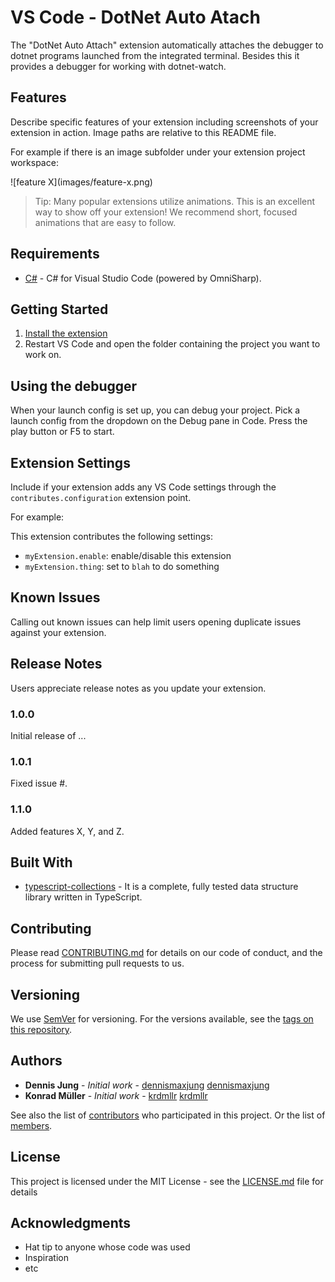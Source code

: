 # VS Code - DotNet Auto Atach

The "DotNet Auto Attach" extension automatically attaches the debugger to dotnet programs launched from the integrated terminal. Besides this it provides a debugger for working with dotnet-watch.

## Features

Describe specific features of your extension including screenshots of your extension in action. Image paths are relative to this README file.

For example if there is an image subfolder under your extension project workspace:

\!\[feature X\]\(images/feature-x.png\)

> Tip: Many popular extensions utilize animations. This is an excellent way to show off your extension! We recommend short, focused animations that are easy to follow.

## Requirements

* [C#](https://marketplace.visualstudio.com/items?itemName=ms-vscode.csharp) - C# for Visual Studio Code (powered by OmniSharp).

## Getting Started
1. [Install the extension](https://marketplace.visualstudio.com/items?itemName=dennismaxjung.dotnet-auto-attach)
2. Restart VS Code and open the folder containing the project you want to work on.

## Using the debugger

When your launch config is set up, you can debug your project. Pick a launch config from the dropdown on the Debug pane in Code. Press the play button or F5 to start.

## Extension Settings

Include if your extension adds any VS Code settings through the `contributes.configuration` extension point.

For example:

This extension contributes the following settings:

* `myExtension.enable`: enable/disable this extension
* `myExtension.thing`: set to `blah` to do something

## Known Issues

Calling out known issues can help limit users opening duplicate issues against your extension.

## Release Notes

Users appreciate release notes as you update your extension.

### 1.0.0

Initial release of ...

### 1.0.1

Fixed issue #.

### 1.1.0

Added features X, Y, and Z.

## Built With

* [typescript-collections](https://www.npmjs.com/package/typescript-collections) - It is a complete, fully tested data structure library written in TypeScript.


## Contributing

Please read [CONTRIBUTING.md](CONTRIBUTING) for details on our code of conduct, and the process for submitting pull requests to us.

## Versioning

We use [SemVer](http://semver.org/) for versioning. For the versions available, see the [tags on this repository](https://gitlab.com/dennismaxjung/vscode-dotnet-auto-attach/tags). 

## Authors

* **Dennis Jung** - *Initial work* - [dennismaxjung](https://gitlab.com/dennismaxjung) [dennismaxjung](https://github.com/dennismaxjung)
* **Konrad Müller** - *Initial work* - [krdmllr](https://gitlab.com/krdmllr) [krdmllr](https://github.com/krdmllr)

See also the list of [contributors](https://gitlab.com/dennismaxjung/vscode-dotnet-auto-attach/graphs/master) who participated in this project.
Or the list of [members](https://gitlab.com/dennismaxjung/vscode-dotnet-auto-attach/project_members).

## License

This project is licensed under the MIT License - see the [LICENSE.md](LICENSE) file for details

## Acknowledgments

* Hat tip to anyone whose code was used
* Inspiration
* etc


